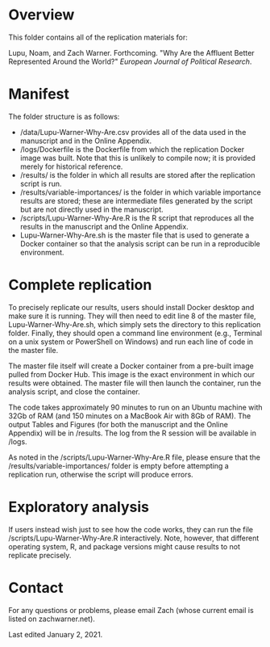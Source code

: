 # Overview

This folder contains all of the replication materials for:

Lupu, Noam, and Zach Warner. Forthcoming. "Why Are the Affluent Better Represented Around the World?" *European Journal of Political Research*.

# Manifest

The folder structure is as follows:

- /data/Lupu-Warner-Why-Are.csv provides all of the data used in the manuscript and in the Online Appendix.
- /logs/Dockerfile is the Dockerfile from which the replication Docker image was built. Note that this is unlikely to compile now; it is provided merely for historical reference.
- /results/ is the folder in which all results are stored after the replication script is run.
- /results/variable-importances/ is the folder in which variable importance results are stored; these are intermediate files generated by the script but are not directly used in the manuscript.
- /scripts/Lupu-Warner-Why-Are.R is the R script that reproduces all the results in the manuscript and the Online Appendix.
- Lupu-Warner-Why-Are.sh is the master file that is used to generate a Docker container so that the analysis script can be run in a reproducible environment.

# Complete replication

To precisely replicate our results, users should install Docker desktop and make sure it is running. They will then need to edit line 8 of the master file, Lupu-Warner-Why-Are.sh, which simply sets the directory to this replication folder. Finally, they should open a command line environment (e.g., Terminal on a unix system or PowerShell on Windows) and run each line of code in the master file.

The master file itself will create a Docker container from a pre-built image pulled from Docker Hub. This image is the exact environment in which our results were obtained. The master file will then launch the container, run the analysis script, and close the container.

The code takes approximately 90 minutes to run on an Ubuntu machine with 32Gb of RAM (and 150 minutes on a MacBook Air with 8Gb of RAM). The output Tables and Figures (for both the manuscript and the Online Appendix) will be in /results. The log from the R session will be available in /logs.

As noted in the /scripts/Lupu-Warner-Why-Are.R file, please ensure that the /results/variable-importances/ folder is empty before attempting a replication run, otherwise the script will produce errors.

# Exploratory analysis

If users instead wish just to see how the code works, they can run the file /scripts/Lupu-Warner-Why-Are.R interactively. Note, however, that different operating system, R, and package versions might cause results to not replicate precisely.

# Contact

For any questions or problems, please email Zach (whose current email is listed on zachwarner.net).

Last edited January 2, 2021.